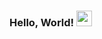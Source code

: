### Hello, World! <img src="https://media.giphy.com/media/hvRJCLFzcasrR4ia7z/giphy.gif" width="25px">

<!-- - 🔭 I’m currently working on ...
- 🌱 I’m currently learning Flutter & Dart
- 👯 I’m looking to collaborate on ...
- 🤔 I’m looking for help with ...
- 💬 Ask me about ...
- 📫 How to reach me: rocky@gmail.com
- 😄 Pronouns: ...
- ⚡ Fun fact: ... -->

<!--
**elitearmedforce/elitearmedforce** is a ✨ _special_ ✨ repository because its `README.md` (this file) appears on your GitHub profile.

Here are some ideas to get you started:

-->
